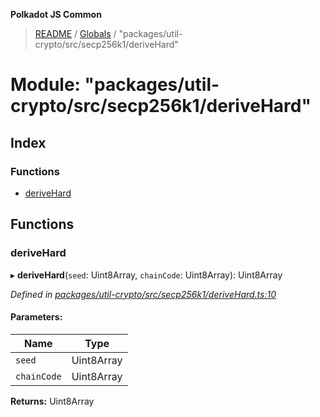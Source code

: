 **Polkadot JS Common**

> [README](../README.md) / [Globals](../globals.md) / "packages/util-crypto/src/secp256k1/deriveHard"

# Module: "packages/util-crypto/src/secp256k1/deriveHard"

## Index

### Functions

* [deriveHard](_packages_util_crypto_src_secp256k1_derivehard_.md#derivehard)

## Functions

### deriveHard

▸ **deriveHard**(`seed`: Uint8Array, `chainCode`: Uint8Array): Uint8Array

*Defined in [packages/util-crypto/src/secp256k1/deriveHard.ts:10](https://github.com/polkadot-js/common/blob/c366e637/packages/util-crypto/src/secp256k1/deriveHard.ts#L10)*

#### Parameters:

Name | Type |
------ | ------ |
`seed` | Uint8Array |
`chainCode` | Uint8Array |

**Returns:** Uint8Array
